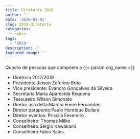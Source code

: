 ```yaml
---
title: Diretoria 2019
author: ''
date: '2020-01-01'
slug: 2019-diretoria
categories:
  - sobre
tags:
  - '2019'
description: ''
featured_image: ''
---
```


Quadro de pessoas que compõem a {{< param org_name >}}

- Diretoria 2017/2019
- Presidente:Jeison Zeferino Brito
- Vice presidente: Evandro Gonçalves dá Silveira
- Secretaria:Maria Aparecida Requena
- Tesoureiro:Wilson Simonato
- Diretor asa delta:Márcio Freire Fernandes
- Diretor parapente:Paulo Henrique Bullara
- Diretor eventos: Priscila Fevereiro
- Conselheiro: Thomas Milko
- Conselheiro:Sérgio Kawakami
- Conselheiro:Fábio Sales